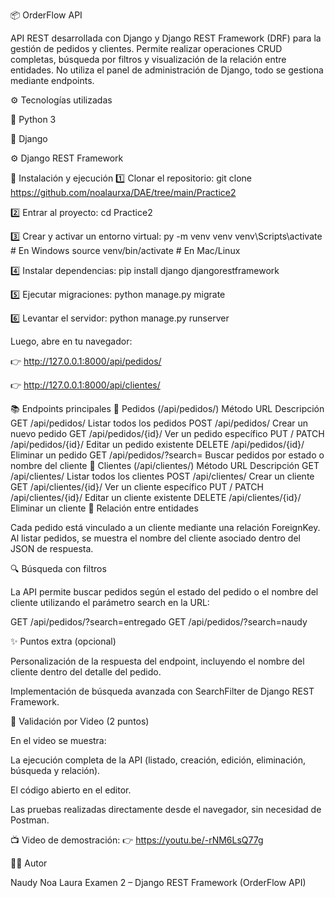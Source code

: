 📦 OrderFlow API

API REST desarrollada con Django y Django REST Framework (DRF) para la gestión de pedidos y clientes.
Permite realizar operaciones CRUD completas, búsqueda por filtros y visualización de la relación entre entidades.
No utiliza el panel de administración de Django, todo se gestiona mediante endpoints.

⚙️ Tecnologías utilizadas

🐍 Python 3

🧩 Django

⚙️ Django REST Framework

🚀 Instalación y ejecución
1️⃣ Clonar el repositorio:
git clone https://github.com/noalaurxa/DAE/tree/main/Practice2

2️⃣ Entrar al proyecto:
cd Practice2

3️⃣ Crear y activar un entorno virtual:
py -m venv venv
venv\Scripts\activate   # En Windows
source venv/bin/activate   # En Mac/Linux

4️⃣ Instalar dependencias:
pip install django djangorestframework

5️⃣ Ejecutar migraciones:
python manage.py migrate

6️⃣ Levantar el servidor:
python manage.py runserver


Luego, abre en tu navegador:

👉 http://127.0.0.1:8000/api/pedidos/

👉 http://127.0.0.1:8000/api/clientes/

📚 Endpoints principales
🧾 Pedidos (/api/pedidos/)
Método	URL	Descripción
GET	/api/pedidos/	Listar todos los pedidos
POST	/api/pedidos/	Crear un nuevo pedido
GET	/api/pedidos/{id}/	Ver un pedido específico
PUT / PATCH	/api/pedidos/{id}/	Editar un pedido existente
DELETE	/api/pedidos/{id}/	Eliminar un pedido
GET	/api/pedidos/?search=	Buscar pedidos por estado o nombre del cliente
👥 Clientes (/api/clientes/)
Método	URL	Descripción
GET	/api/clientes/	Listar todos los clientes
POST	/api/clientes/	Crear un cliente
GET	/api/clientes/{id}/	Ver un cliente específico
PUT / PATCH	/api/clientes/{id}/	Editar un cliente existente
DELETE	/api/clientes/{id}/	Eliminar un cliente
🔗 Relación entre entidades

Cada pedido está vinculado a un cliente mediante una relación ForeignKey.
Al listar pedidos, se muestra el nombre del cliente asociado dentro del JSON de respuesta.

🔍 Búsqueda con filtros

La API permite buscar pedidos según el estado del pedido o el nombre del cliente utilizando el parámetro search en la URL:

GET /api/pedidos/?search=entregado
GET /api/pedidos/?search=naudy

✨ Puntos extra (opcional)

Personalización de la respuesta del endpoint, incluyendo el nombre del cliente dentro del detalle del pedido.

Implementación de búsqueda avanzada con SearchFilter de Django REST Framework.

🎥 Validación por Video (2 puntos)

En el video se muestra:

La ejecución completa de la API (listado, creación, edición, eliminación, búsqueda y relación).

El código abierto en el editor.

Las pruebas realizadas directamente desde el navegador, sin necesidad de Postman.

📺 Video de demostración:
👉 https://youtu.be/-rNM6LsQ77g

🧑‍💻 Autor

Naudy Noa Laura
Examen 2 – Django REST Framework (OrderFlow API)
